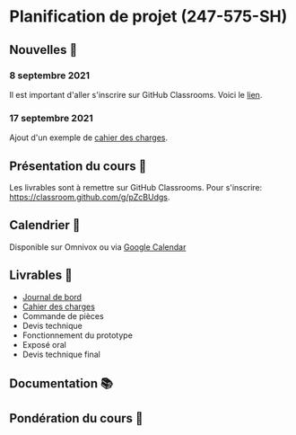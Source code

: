 # Planification de projet (247-575-SH)

## Nouvelles 📰
### 8 septembre 2021
Il est important d'aller s'inscrire sur GitHub Classrooms. Voici le [lien](https://classroom.github.com/classrooms/62949176-247-575-sh-planification).
### 17 septembre 2021
Ajout d'un exemple de [cahier des charges](cahier-des-charges/Cahier_des_charges_-_projet.pdf). 
## Présentation du cours 👋
Les livrables sont à remettre sur GitHub Classrooms. Pour s'inscrire: https://classroom.github.com/g/pZcBUdgs.

## Calendrier 📅
Disponible sur Omnivox ou via [Google Calendar](https://calendar.google.com/calendar/u/0?cid=dTg2MG02MzRmZTQxcTdzaTdpOHN1a3V2NWNAZ3JvdXAuY2FsZW5kYXIuZ29vZ2xlLmNvbQ)

## Livrables 📝

* [Journal de bord](journal-de-bord/README.md)
* [Cahier des charges](cahier-des-charges/README.md)
* Commande de pièces
* Devis technique
* Fonctionnement du prototype
* Exposé oral
* Devis technique final
## Documentation 📚

## Pondération du cours 💯
